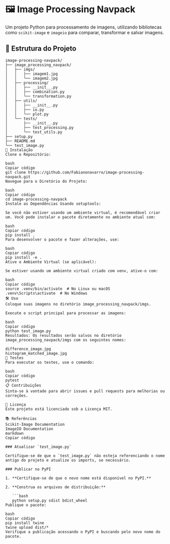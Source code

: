  # 🖼️ Image Processing Navpack

Um projeto Python para processamento de imagens, utilizando bibliotecas como `scikit-image` e `imageio` para comparar, transformar e salvar imagens.

## 📁 Estrutura do Projeto

```plaintext
image-processing-navpack/
├── image_processing_navpack/
│   ├── imgs/
│   │   ├── imagem1.jpg
│   │   └── imagem2.jpg
│   ├── processing/
│   │   ├── __init__.py
│   │   ├── combination.py
│   │   └── transformation.py
│   ├── utils/
│   │   ├── __init__.py
│   │   ├── io.py
│   │   └── plot.py
│   └── tests/
│       ├── __init__.py
│       ├── test_processing.py
│       └── test_utils.py
├── setup.py
├── README.md
└── test_image.py
🚀 Instalação
Clone o Repositório:

bash
Copiar código
git clone https://github.com/Fabianonavarro/image-processing-navpack.git
Navegue para o Diretório do Projeto:

bash
Copiar código
cd image-processing-navpack
Instale as Dependências Usando setuptools:

Se você não estiver usando um ambiente virtual, é recomendável criar um. Você pode instalar o pacote diretamente no ambiente atual com:

bash
Copiar código
pip install .
Para desenvolver o pacote e fazer alterações, use:

bash
Copiar código
pip install -e .
Ative o Ambiente Virtual (se aplicável):

Se estiver usando um ambiente virtual criado com venv, ative-o com:

bash
Copiar código
source .venv/bin/activate  # No Linux ou macOS
.venv\Scripts\activate  # No Windows
🛠️ Uso
Coloque suas imagens no diretório image_processing_navpack/imgs.

Execute o script principal para processar as imagens:

bash
Copiar código
python test_image.py
Resultados: Os resultados serão salvos no diretório image_processing_navpack/imgs com os seguintes nomes:

difference_image.jpg
histogram_matched_image.jpg
🧪 Testes
Para executar os testes, use o comando:

bash
Copiar código
pytest
📋 Contribuições
Sinta-se à vontade para abrir issues e pull requests para melhorias ou correções.

📜 Licença
Este projeto está licenciado sob a Licença MIT.

📚 Referências
Scikit-Image Documentation
ImageIO Documentation
markdown
Copiar código

### Atualizar `test_image.py`

Certifique-se de que o `test_image.py` não esteja referenciando o nome antigo do projeto e atualize os imports, se necessário.

### Publicar no PyPI

1. **Certifique-se de que o novo nome está disponível no PyPI.**

2. **Construa os arquivos de distribuição:**

   ```bash
   python setup.py sdist bdist_wheel
Publique o pacote:

bash
Copiar código
pip install twine
twine upload dist/*
Verifique a publicação acessando o PyPI e buscando pelo novo nome do pacote.
